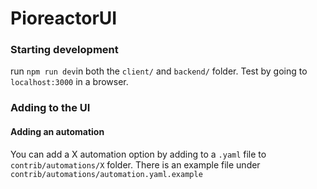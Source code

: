 # PioreactorUI


### Starting development

run `npm run dev`in both the `client/` and `backend/` folder. Test by going to `localhost:3000` in a browser.

### Adding to the UI


#### Adding an automation

You can add a X automation option by adding to a `.yaml` file to `contrib/automations/X` folder. There is an example file under `contrib/automations/automation.yaml.example`

